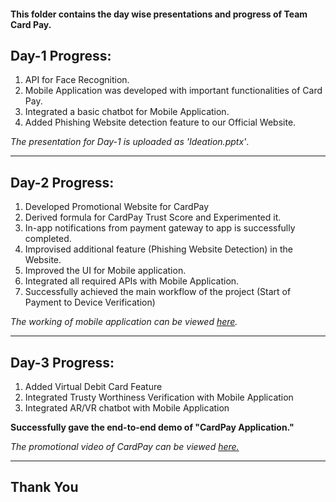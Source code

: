 #### This folder contains the day wise presentations and progress of Team Card Pay.

## Day-1 Progress:
  1. API for Face Recognition.
  2. Mobile Application was developed with important functionalities of Card Pay.
  3. Integrated a basic chatbot for Mobile Application.
  4. Added Phishing Website detection feature to our Official Website.
 
 *The presentation for Day-1 is uploaded as 'Ideation.pptx'*.
 
 ----------------------------
## Day-2 Progress:
1) Developed Promotional Website for CardPay
2) Derived formula for CardPay Trust Score and Experimented it.
3) In-app notifications from payment gateway to app is successfully completed.
4) Improvised additional feature (Phishing Website Detection) in the Website.
5) Improved the UI for Mobile application.
6) Integrated all required APIs with Mobile Application.
7) Successfully achieved the main workflow of the project (Start of Payment to Device Verification)
 
 *The working of mobile application can be viewed [here](https://www.youtube.com/watch?v=asMZSIjaYM4&feature=emb_title).*
 
 -------------------------------
## Day-3 Progress:
1) Added Virtual Debit Card Feature
2) Integrated Trusty Worthiness Verification with Mobile Application
3) Integrated AR/VR chatbot with Mobile Application

**Successfully gave the end-to-end demo of "CardPay Application."**

*The promotional video of CardPay can be viewed [here.](https://twitter.com/kumartharun435/status/1285588266914156544?s=08)*

-------------------------

## Thank You
